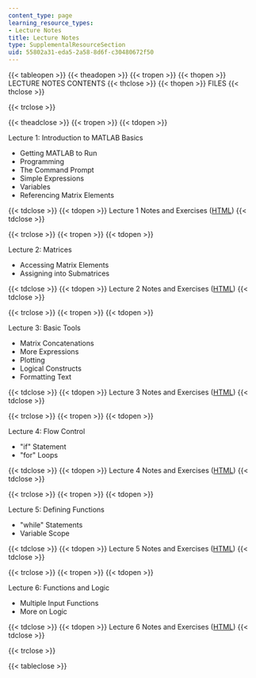```yaml
---
content_type: page
learning_resource_types:
- Lecture Notes
title: Lecture Notes
type: SupplementalResourceSection
uid: 55802a31-eda5-2a58-8d6f-c30480672f50
---
```


{{< tableopen >}}
{{< theadopen >}}
{{< tropen >}}
{{< thopen >}}
LECTURE NOTES CONTENTS
{{< thclose >}}
{{< thopen >}}
FILES
{{< thclose >}}

{{< trclose >}}

{{< theadclose >}}
{{< tropen >}}
{{< tdopen >}}


Lecture 1: Introduction to MATLAB Basics

*   Getting MATLAB to Run
*   Programming
*   The Command Prompt
*   Simple Expressions
*   Variables
*   Referencing Matrix Elements


{{< tdclose >}}
{{< tdopen >}}
Lecture 1 Notes and Exercises ([HTML](/ans7870/resources/farjoun/Lecture1.html))
{{< tdclose >}}

{{< trclose >}}
{{< tropen >}}
{{< tdopen >}}


Lecture 2: Matrices

*   Accessing Matrix Elements
*   Assigning into Submatrices


{{< tdclose >}}
{{< tdopen >}}
Lecture 2 Notes and Exercises ([HTML](/ans7870/resources/farjoun/Lecture2.html))
{{< tdclose >}}

{{< trclose >}}
{{< tropen >}}
{{< tdopen >}}


Lecture 3: Basic Tools

*   Matrix Concatenations
*   More Expressions
*   Plotting
*   Logical Constructs
*   Formatting Text


{{< tdclose >}}
{{< tdopen >}}
Lecture 3 Notes and Exercises ([HTML](/ans7870/resources/farjoun/Lecture3.html))
{{< tdclose >}}

{{< trclose >}}
{{< tropen >}}
{{< tdopen >}}


Lecture 4: Flow Control

*   "if" Statement
*   "for" Loops


{{< tdclose >}}
{{< tdopen >}}
Lecture 4 Notes and Exercises ([HTML](/ans7870/resources/farjoun/Lecture4.html))
{{< tdclose >}}

{{< trclose >}}
{{< tropen >}}
{{< tdopen >}}


Lecture 5: Defining Functions

*   "while" Statements
*   Variable Scope


{{< tdclose >}}
{{< tdopen >}}
Lecture 5 Notes and Exercises ([HTML](/ans7870/resources/farjoun/Lecture5.html))
{{< tdclose >}}

{{< trclose >}}
{{< tropen >}}
{{< tdopen >}}


Lecture 6: Functions and Logic

*   Multiple Input Functions
*   More on Logic


{{< tdclose >}}
{{< tdopen >}}
Lecture 6 Notes and Exercises ([HTML](/ans7870/resources/farjoun/Lecture6.html))
{{< tdclose >}}

{{< trclose >}}

{{< tableclose >}}